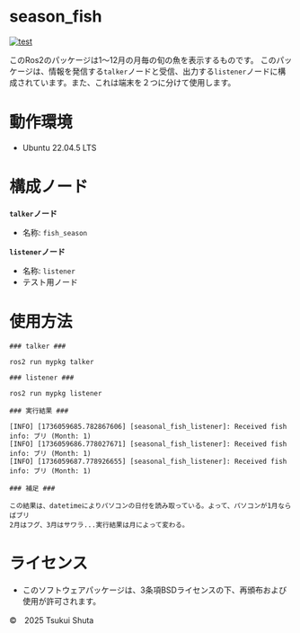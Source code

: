 # season_fish 
[![test](https://github.com/shutatukui/mypkg/actions/workflows/test.yml/badge.svg)](https://github.com/shutatukui/mypkg/actions/workflows/test.yml)

このRos2のパッケージは1～12月の月毎の旬の魚を表示するものです。
このパッケージは、情報を発信する```talker```ノードと受信、出力する```listener```ノードに構成されています。また、これは端末を２つに分けて使用します。

# 動作環境
- Ubuntu 22.04.5 LTS


# 構成ノード
**```talker```ノード**
- 名称: ```fish_season```
  
**```listener```ノード**
- 名称: ```listener```
- テスト用ノード

# 使用方法
```
### talker ###

ros2 run mypkg talker

### listener ###

ros2 run mypkg listener

### 実行結果 ###

[INFO] [1736059685.782867606] [seasonal_fish_listener]: Received fish info: ブリ (Month: 1)
[INFO] [1736059686.778027671] [seasonal_fish_listener]: Received fish info: ブリ (Month: 1)
[INFO] [1736059687.778926655] [seasonal_fish_listener]: Received fish info: ブリ (Month: 1)

### 補足 ###

この結果は、datetimeによりパソコンの日付を読み取っている。よって、パソコンが1月ならばブリ
2月はフグ、3月はサワラ...実行結果は月によって変わる。

```

# ライセンス
- このソフトウェアパッケージは、3条項BSDライセンスの下、再頒布および使用が許可されます。

 ©　2025 Tsukui Shuta
